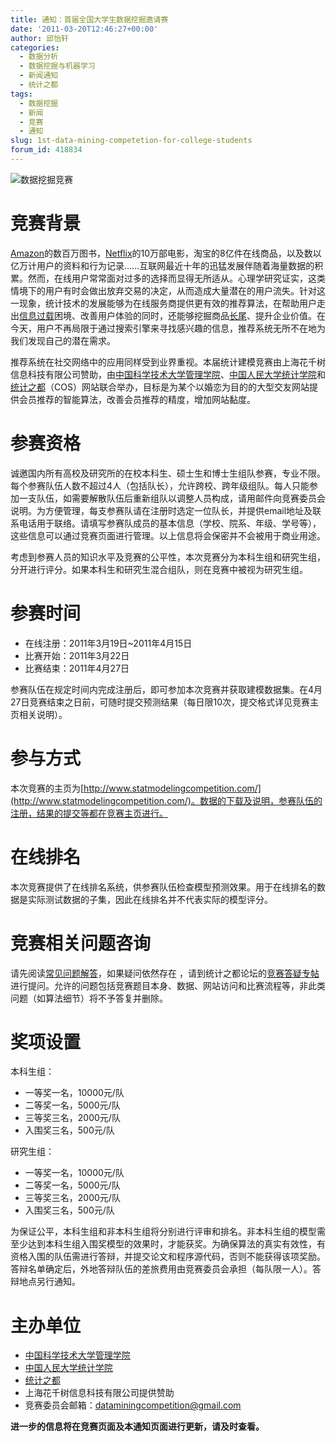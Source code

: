 ```yaml
---
title: 通知：首届全国大学生数据挖掘邀请赛
date: '2011-03-20T12:46:27+00:00'
author: 邱怡轩
categories:
  - 数据分析
  - 数据挖掘与机器学习
  - 新闻通知
  - 统计之都
tags:
  - 数据挖掘
  - 新闻
  - 竞赛
  - 通知
slug: 1st-data-mining-competetion-for-college-students
forum_id: 418834
---
```


![数据挖掘竞赛](https://uploads.cosx.org/2011/03/DataMiningCompetetion.png)

# 竞赛背景

[Amazon](http://www.yuanhuaibin.com/?p=727)的数百万图书，[Netflix](http://en.wikipedia.org/wiki/Netflix_Prize)的10万部电影，淘宝的8亿件在线商品，以及数以亿万计用户的资料和行为记录……互联网最近十年的迅猛发展伴随着海量数据的积累。然而，在线用户常常面对过多的选择而显得无所适从。心理学研究证实，这类情境下的用户有时会做出放弃交易的决定，从而造成大量潜在的用户流失。针对这一现象，统计技术的发展能够为在线服务商提供更有效的推荐算法，在帮助用户走出[信息过载](http://www.columbia.edu/%7Ess957/whenchoice.html)困境、改善用户体验的同时，还能够挖掘商品[长尾](http://en.wikipedia.org/wiki/Long_Tail)、提升企业价值。在今天，用户不再局限于通过搜索引擎来寻找感兴趣的信息，推荐系统无所不在地为我们发现自己的潜在需求。

推荐系统在社交网络中的应用同样受到业界重视。本届统计建模竞赛由上海花千树信息科技有限公司赞助，由[中国科学技术大学管理学院](http://stat.ustc.edu.cn/)、[中国人民大学统计学院](http://stat.ruc.edu.cn/cn/)和[统计之都](../)（COS）网站联合举办，目标是为某个以婚恋为目的的大型交友网站提供会员推荐的智能算法，改善会员推荐的精度，增加网站黏度。

<!--more-->

# 参赛资格

诚邀国内所有高校及研究所的在校本科生、硕士生和博士生组队参赛，专业不限。每个参赛队伍人数不超过4人（包括队长），允许跨校、跨年级组队。每人只能参加一支队伍，如需要解散队伍后重新组队以调整人员构成，请用邮件向竞赛委员会说明。为方便管理，每支参赛队请在注册时选定一位队长，并提供email地址及联系电话用于联络。请填写参赛队成员的基本信息（学校、院系、年级、学号等），这些信息可以通过竞赛页面进行管理。以上信息将会保密并不会被用于商业用途。

考虑到参赛人员的知识水平及竞赛的公平性，本次竞赛分为本科生组和研究生组，分开进行评分。如果本科生和研究生混合组队，则在竞赛中被视为研究生组。

# 参赛时间

* 在线注册：2011年3月19日~2011年4月15日
* 比赛开始：2011年3月22日
* 比赛结束：2011年4月27日

参赛队伍在规定时间内完成注册后，即可参加本次竞赛并获取建模数据集。在4月27日竞赛结束之日前，可随时提交预测结果（每日限10次，提交格式详见竞赛主页相关说明）。

# 参与方式

本次竞赛的主页为[http://www.statmodelingcompetition.com/](http://www.statmodelingcompetition.com/)。数据的下载及说明，参赛队伍的注册，结果的提交等都在竞赛主页进行。

# 在线排名

本次竞赛提供了在线排名系统，供参赛队伍检查模型预测效果。用于在线排名的数据是实际测试数据的子集，因此在线排名并不代表实际的模型评分。

# 竞赛相关问题咨询

请先阅读[常见问题解答](http://www.statmodelingcompetition.com/faq.html "常见问题解答")，如果疑问依然存在 ，请到统计之都论坛的[竞赛答疑专帖](https://cos.name/cn/topic/103779)进行提问。允许的问题包括竞赛题目本身、数据、网站访问和比赛流程等，非此类问题（如算法细节）将不予答复并删除。

# 奖项设置

本科生组：

  * 一等奖一名，10000元/队
  * 二等奖一名，5000元/队
  * 三等奖三名，2000元/队
  * 入围奖三名，500元/队

研究生组：

  * 一等奖一名，10000元/队
  * 二等奖一名，5000元/队
  * 三等奖三名，2000元/队
  * 入围奖三名，500元/队

为保证公平，本科生组和非本科生组将分别进行评审和排名。非本科生组的模型需至少达到本科生组入围奖模型的效果时，才能获奖。为确保算法的真实有效性，有资格入围的队伍需进行答辩，并提交论文和程序源代码，否则不能获得该项奖励。答辩名单确定后，外地答辩队伍的差旅费用由竞赛委员会承担（每队限一人）。答辩地点另行通知。

# 主办单位

* [中国科学技术大学管理学院](http://stat.ustc.edu.cn/)
* [中国人民大学统计学院](http://stat.ruc.edu.cn/cn/)
* [统计之都](https://cos.name/)
* 上海花千树信息科技有限公司提供赞助
* 竞赛委员会邮箱：[dataminingcompetition@gmail.com](mailto:dataminingcompetition@gmail.com)

**进一步的信息将在竞赛页面及本通知页面进行更新，请及时查看。**
